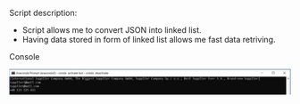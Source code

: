<p>Script description:</p>
<ul>
  <li>Script allows me to convert JSON into linked list.</li>
  <li>Having data stored in form of linked list allows me fast data retriving.</li>
 </ul>

<p>Console</p>
<img src="images/console.JPG">

